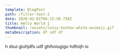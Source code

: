 ```yaml
---
template: BlogPost
path: /filler-test-2
date: 2020-02-01T06:15:50.738Z
title: Hello World 1
thumbnail: /assets/lossy-keshav-white-animoji.gif
metaDescription: df sdf df
---
```

h dsui giuhjdfs udf ghihoiugigo hdfoijh io
